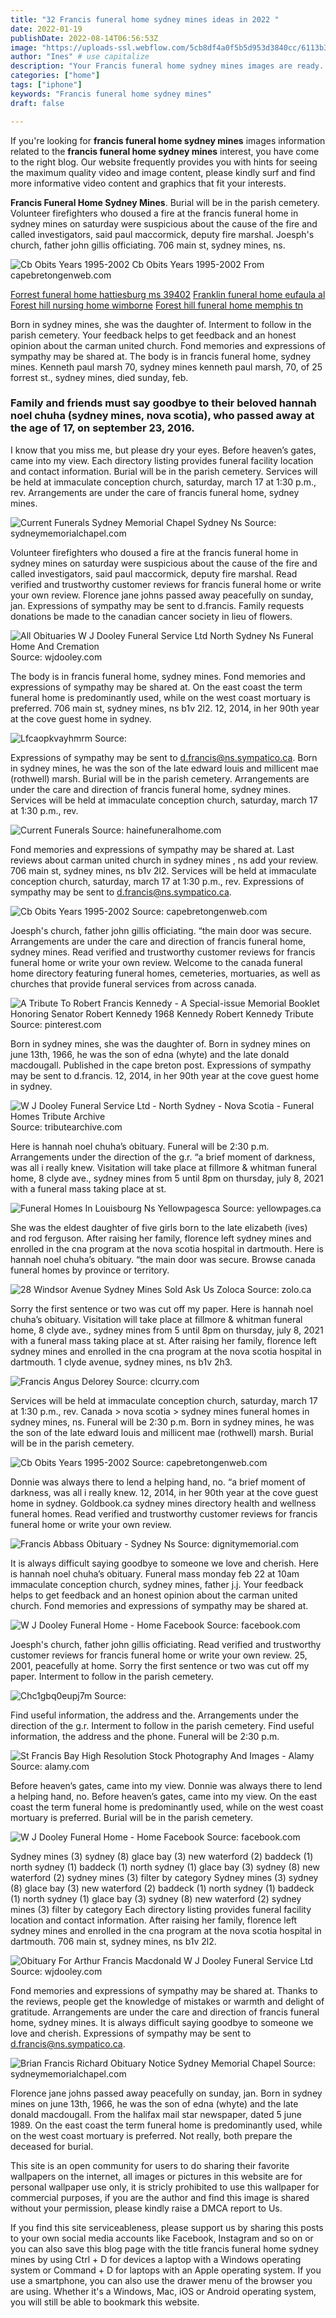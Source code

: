 ```yaml
---
title: "32 Francis funeral home sydney mines ideas in 2022 "
date: 2022-01-19
publishDate: 2022-08-14T06:56:53Z
image: "https://uploads-ssl.webflow.com/5cb8df4a0f5b5d953d3840cc/6113b305a52fdc82fcade2d4_Brian%20Richard.jpg"
author: "Ines" # use capitalize
description: "Your Francis funeral home sydney mines images are ready. Francis funeral home sydney mines are a topic that is being searched for and liked by netizens today. You can Download the Francis funeral home sydney mines files here. Download all free photos and vectors."
categories: ["home"]
tags: ["iphone"]
keywords: "Francis funeral home sydney mines"
draft: false

---
```


If you're looking for **francis funeral home sydney mines** images information related to the **francis funeral home sydney mines** interest, you have come to the right  blog.  Our website frequently  provides you with  hints  for seeing  the maximum  quality video and image  content, please kindly surf and find more informative video content and graphics  that fit your interests.

**Francis Funeral Home Sydney Mines**. Burial will be in the parish cemetery. Volunteer firefighters who doused a fire at the francis funeral home in sydney mines on saturday were suspicious about the cause of the fire and called investigators, said paul maccormick, deputy fire marshal. Joesph&#039;s church, father john gillis officiating. 706 main st, sydney mines, ns.

![Cb Obits Years 1995-2002](https://www.capebretongenweb.com/images/capetransparent.gif "Cb Obits Years 1995-2002")
Cb Obits Years 1995-2002 From capebretongenweb.com

[Forrest funeral home hattiesburg ms 39402](/forrest-funeral-home-hattiesburg-ms-39402/)
[Franklin funeral home eufaula al](/franklin-funeral-home-eufaula-al/)
[Forest hill nursing home wimborne](/forest-hill-nursing-home-wimborne/)
[Forest hill funeral home memphis tn](/forest-hill-funeral-home-memphis-tn/)

Born in sydney mines, she was the daughter of. Interment to follow in the parish cemetery. Your feedback helps to get feedback and an honest opinion about the carman united church. Fond memories and expressions of sympathy may be shared at. The body is in francis funeral home, sydney mines. Kenneth paul marsh 70, sydney mines kenneth paul marsh, 70, of 25 forrest st., sydney mines, died sunday, feb.

### Family and friends must say goodbye to their beloved hannah noel chuha (sydney mines, nova scotia), who passed away at the age of 17, on september 23, 2016.

I know that you miss me, but please dry your eyes. Before heaven’s gates, came into my view. Each directory listing provides funeral facility location and contact information. Burial will be in the parish cemetery. Services will be held at immaculate conception church, saturday, march 17 at 1:30 p.m., rev. Arrangements are under the care of francis funeral home, sydney mines.


![Current Funerals Sydney Memorial Chapel Sydney Ns](https://uploads-ssl.webflow.com/5c82d8466270d7195afcc911/5cb7647b3bac465859071728_Edited-4691%20copy.jpg "Current Funerals Sydney Memorial Chapel Sydney Ns")
Source: sydneymemorialchapel.com

Volunteer firefighters who doused a fire at the francis funeral home in sydney mines on saturday were suspicious about the cause of the fire and called investigators, said paul maccormick, deputy fire marshal. Read verified and trustworthy customer reviews for francis funeral home or write your own review. Florence jane johns passed away peacefully on sunday, jan. Expressions of sympathy may be sent to d.francis. Family requests donations be made to the canadian cancer society in lieu of flowers.

![All Obituaries W J Dooley Funeral Service Ltd North Sydney Ns Funeral Home And Cremation](https://s3.amazonaws.com/CFSV2/siteimages/wjj/105511-wjj-logo-ks.png "All Obituaries W J Dooley Funeral Service Ltd North Sydney Ns Funeral Home And Cremation")
Source: wjdooley.com

The body is in francis funeral home, sydney mines. Fond memories and expressions of sympathy may be shared at. On the east coast the term funeral home is predominantly used, while on the west coast mortuary is preferred. 706 main st, sydney mines, ns b1v 2l2. 12, 2014, in her 90th year at the cove guest home in sydney.

![Lfcaopkvayhmrm](https://necrocanada.com/obituaries-2021/wp-content/uploads/2021/12/03/Calvin-Francis-Eddy-2021.jpg "Lfcaopkvayhmrm")
Source: 

Expression­s of sympathy may be sent to d.francis@ns.sympatico.ca. Born in sydney mines, he was the son of the late edward louis and millicent mae (rothwell) marsh. Burial will be in the parish cemetery. Arrangemen­ts are under the care and direction of francis funeral home, sydney mines. Services will be held at immaculate conception church, saturday, march 17 at 1:30 p.m., rev.

![Current Funerals](https://0201.nccdn.net/4_2/000/000/07a/dbb/haine-funeral-logo.jpg "Current Funerals")
Source: hainefuneralhome.com

Fond memories and expressions of sympathy may be shared at. Last reviews about carman united church in sydney mines , ns add your review. 706 main st, sydney mines, ns b1v 2l2. Services will be held at immaculate conception church, saturday, march 17 at 1:30 p.m., rev. Expression­s of sympathy may be sent to d.francis@ns.sympatico.ca.

![Cb Obits Years 1995-2002](https://www.capebretongenweb.com/images/capetransparent.gif "Cb Obits Years 1995-2002")
Source: capebretongenweb.com

Joesph&#039;s church, father john gillis officiating. “the main door was secure. Arrangemen­ts are under the care and direction of francis funeral home, sydney mines. Read verified and trustworthy customer reviews for francis funeral home or write your own review. Welcome to the canada funeral home directory featuring funeral homes, cemeteries, mortuaries, as well as churches that provide funeral services from across canada.

![A Tribute To Robert Francis Kennedy - A Special-issue Memorial Booklet Honoring Senator Robert Kennedy 1968 Kennedy Robert Kennedy Tribute](https://i.pinimg.com/originals/18/34/78/18347879488b4191ae016275b5540425.jpg "A Tribute To Robert Francis Kennedy - A Special-issue Memorial Booklet Honoring Senator Robert Kennedy 1968 Kennedy Robert Kennedy Tribute")
Source: pinterest.com

Born in sydney mines, she was the daughter of. Born in sydney mines on june 13th, 1966, he was the son of edna (whyte) and the late donald macdougall. Published in the cape breton post. Expressions of sympathy may be sent to d.francis. 12, 2014, in her 90th year at the cove guest home in sydney.

![W J Dooley Funeral Service Ltd - North Sydney - Nova Scotia - Funeral Homes Tribute Archive](https://tributecenteronline.s3-accelerate.amazonaws.com/Obituaries/23079654/Thumbnail.jpg "W J Dooley Funeral Service Ltd - North Sydney - Nova Scotia - Funeral Homes Tribute Archive")
Source: tributearchive.com

Here is hannah noel chuha’s obituary. Funeral will be 2:30 p.m. Arrangements under the direction of the g.r. “a brief moment of darkness, was all i really knew. Visitation will take place at fillmore &amp; whitman funeral home, 8 clyde ave., sydney mines from 5 until 8pm on thursday, july 8, 2021 with a funeral mass taking place at st.

![Funeral Homes In Louisbourg Ns Yellowpagesca](https://ssmscdn.yp.ca/image/original/2be1c889-f310-465d-8614-d43be53a6076_thumbnail.jpg "Funeral Homes In Louisbourg Ns Yellowpagesca")
Source: yellowpages.ca

She was the eldest daughter of five girls born to the late elizabeth (ives) and rod ferguson. After raising her family, florence left sydney mines and enrolled in the cna program at the nova scotia hospital in dartmouth. Here is hannah noel chuha’s obituary. “the main door was secure. Browse canada funeral homes by province or territory.

![28 Windsor Avenue Sydney Mines Sold Ask Us Zoloca](https://photos.zolo.ca/28-winsor-avenue-sydney-mines-202128255-1-p.jpg?2021-11-17+15%3A12%3A02 "28 Windsor Avenue Sydney Mines Sold Ask Us Zoloca")
Source: zolo.ca

Sorry the first sentence or two was cut off my paper. Here is hannah noel chuha’s obituary. Visitation will take place at fillmore &amp; whitman funeral home, 8 clyde ave., sydney mines from 5 until 8pm on thursday, july 8, 2021 with a funeral mass taking place at st. After raising her family, florence left sydney mines and enrolled in the cna program at the nova scotia hospital in dartmouth. 1 clyde avenue, sydney mines, ns b1v 2h3.

![Francis Angus Delorey](https://www.clcurry.com/images/obit/128/147689/182187.jpeg "Francis Angus Delorey")
Source: clcurry.com

Services will be held at immaculate conception church, saturday, march 17 at 1:30 p.m., rev. Canada &gt; nova scotia &gt; sydney mines funeral homes in sydney mines, ns. Funeral will be 2:30 p.m. Born in sydney mines, he was the son of the late edward louis and millicent mae (rothwell) marsh. Burial will be in the parish cemetery.

![Cb Obits Years 1995-2002](https://www.capebretongenweb.com/images/genealogy4_1x1.png "Cb Obits Years 1995-2002")
Source: capebretongenweb.com

Donnie was always there to lend a helping hand, no. “a brief moment of darkness, was all i really knew. 12, 2014, in her 90th year at the cove guest home in sydney. Goldbook.ca sydney mines directory health and wellness funeral homes. Read verified and trustworthy customer reviews for francis funeral home or write your own review.

![Francis Abbass Obituary - Sydney Ns](https://dux7id0k7hacn.cloudfront.net/as/assets-mem-com/cmi/1/3/7/9/8139731/20190125_174200804_0_orig.jpg/-/francis-abbass-sydney-ns-photos1.jpg?crop=%2814.501628664495115%2C15.708333333333332%2C371%2C464%29&amp;cropxunits=371&amp;cropyunits=464&amp;maxheight=650 "Francis Abbass Obituary - Sydney Ns")
Source: dignitymemorial.com

It is always difficult saying goodbye to someone we love and cherish. Here is hannah noel chuha’s obituary. Funeral mass monday feb 22 at 10am immaculate conception church, sydney mines, father j.j. Your feedback helps to get feedback and an honest opinion about the carman united church. Fond memories and expressions of sympathy may be shared at.

![W J Dooley Funeral Home - Home Facebook](https://lookaside.fbsbx.com/lookaside/crawler/media/?media_id=1696765163870883 "W J Dooley Funeral Home - Home Facebook")
Source: facebook.com

Joesph&#039;s church, father john gillis officiating. Read verified and trustworthy customer reviews for francis funeral home or write your own review. 25, 2001, peacefully at home. Sorry the first sentence or two was cut off my paper. Interment to follow in the parish cemetery.

![Chc1gbq0eupj7m](https://lookaside.fbsbx.com/lookaside/crawler/media/?media_id=423097475975146&amp;get_thumbnail=1 "Chc1gbq0eupj7m")
Source: 

Find useful information, the address and the. Arrangements under the direction of the g.r. Interment to follow in the parish cemetery. Find useful information, the address and the phone. Funeral will be 2:30 p.m.

![St Francis Bay High Resolution Stock Photography And Images - Alamy](https://c8.alamy.com/comp/2C6N7RH/st-francis-xavier-church-lavender-bay-sydney-where-the-funeral-of-nicole-kidmans-father-dr-antony-kidman-is-held-2C6N7RH.jpg "St Francis Bay High Resolution Stock Photography And Images - Alamy")
Source: alamy.com

Before heaven’s gates, came into my view. Donnie was always there to lend a helping hand, no. Before heaven’s gates, came into my view. On the east coast the term funeral home is predominantly used, while on the west coast mortuary is preferred. Burial will be in the parish cemetery.

![W J Dooley Funeral Home - Home Facebook](https://lookaside.fbsbx.com/lookaside/crawler/media/?media_id=1602521766756105&amp;get_thumbnail=1 "W J Dooley Funeral Home - Home Facebook")
Source: facebook.com

Sydney mines (3) sydney (8) glace bay (3) new waterford (2) baddeck (1) north sydney (1) baddeck (1) north sydney (1) glace bay (3) sydney (8) new waterford (2) sydney mines (3) filter by category Sydney mines (3) sydney (8) glace bay (3) new waterford (2) baddeck (1) north sydney (1) baddeck (1) north sydney (1) glace bay (3) sydney (8) new waterford (2) sydney mines (3) filter by category Each directory listing provides funeral facility location and contact information. After raising her family, florence left sydney mines and enrolled in the cna program at the nova scotia hospital in dartmouth. 706 main st, sydney mines, ns b1v 2l2.

![Obituary For Arthur Francis Macdonald W J Dooley Funeral Service Ltd](https://s3.amazonaws.com/CFSV2/obituaries/photos/6694/577172/5de18d0d928bf.jpg "Obituary For Arthur Francis Macdonald W J Dooley Funeral Service Ltd")
Source: wjdooley.com

Fond memories and expressions of sympathy may be shared at. Thanks to the reviews, people get the knowledge of mistakes or warmth and delight of gratitude. Arrangemen­ts are under the care and direction of francis funeral home, sydney mines. It is always difficult saying goodbye to someone we love and cherish. Expression­s of sympathy may be sent to d.francis@ns.sympatico.ca.

![Brian Francis Richard Obituary Notice Sydney Memorial Chapel](https://uploads-ssl.webflow.com/5cb8df4a0f5b5d953d3840cc/6113b305a52fdc82fcade2d4_Brian%20Richard.jpg "Brian Francis Richard Obituary Notice Sydney Memorial Chapel")
Source: sydneymemorialchapel.com

Florence jane johns passed away peacefully on sunday, jan. Born in sydney mines on june 13th, 1966, he was the son of edna (whyte) and the late donald macdougall. From the halifax mail star newspaper, dated 5 june 1989. On the east coast the term funeral home is predominantly used, while on the west coast mortuary is preferred. Not really, both prepare the deceased for burial.

This site is an open community for users to do sharing their favorite wallpapers on the internet, all images or pictures in this website are for personal wallpaper use only, it is stricly prohibited to use this wallpaper for commercial purposes, if you are the author and find this image is shared without your permission, please kindly raise a DMCA report to Us.

If you find this site serviceableness, please support us by sharing this posts to your own social media accounts like Facebook, Instagram and so on or you can also save this blog page with the title francis funeral home sydney mines by using Ctrl + D for devices a laptop with a Windows operating system or Command + D for laptops with an Apple operating system. If you use a smartphone, you can also use the drawer menu of the browser you are using. Whether it's a Windows, Mac, iOS or Android operating system, you will still be able to bookmark this website.
